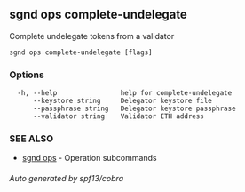 ## sgnd ops complete-undelegate

Complete undelegate tokens from a validator

```
sgnd ops complete-undelegate [flags]
```

### Options

```
  -h, --help                help for complete-undelegate
      --keystore string     Delegator keystore file
      --passphrase string   Delegator keystore passphrase
      --validator string    Validator ETH address
```

### SEE ALSO

* [sgnd ops](sgnd_ops.md)	 - Operation subcommands

###### Auto generated by spf13/cobra

